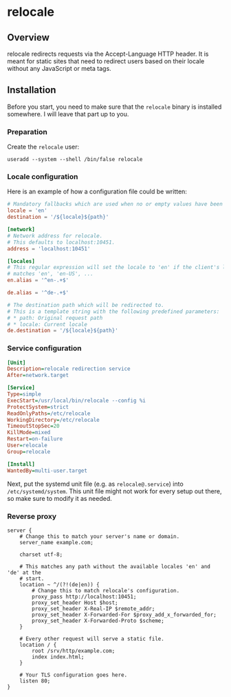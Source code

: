# relocale

## Overview

relocale redirects requests via the Accept-Language HTTP header. It is meant
for static sites that need to redirect users based on their locale without any
JavaScript or meta tags.

## Installation

Before you start, you need to make sure that the `relocale` binary is installed
somewhere. I will leave that part up to you.

### Preparation

Create the `relocale` user:

```
useradd --system --shell /bin/false relocale
```

### Locale configuration

Here is an example of how a configuration file could be written:

```toml
# Mandatory fallbacks which are used when no or empty values have been provided.
locale = 'en'
destination = '/${locale}${path}'

[network]
# Network address for relocale.
# This defaults to localhost:10451.
address = 'localhost:10451'

[locales]
# This regular expression will set the locale to 'en' if the client's locale
# matches 'en', 'en-US', ...
en.alias = '^en-.+$'

de.alias = '^de-.+$'

# The destination path which will be redirected to.
# This is a template string with the following predefined parameters:
# * path: Original request path
# * locale: Current locale
de.destination = '/${locale}${path}'
```

### Service configuration

```ini
[Unit]
Description=relocale redirection service
After=network.target

[Service]
Type=simple
ExecStart=/usr/local/bin/relocale --config %i
ProtectSystem=strict
ReadOnlyPaths=/etc/relocale
WorkingDirectory=/etc/relocale
TimeoutStopSec=20
KillMode=mixed
Restart=on-failure
User=relocale
Group=relocale

[Install]
WantedBy=multi-user.target
```

Next, put the systemd unit file (e.g. as `relocale@.service`) into
`/etc/systemd/system`. This unit file might not work for every setup out there,
so make sure to modify it as needed.

### Reverse proxy

```nginx
server {
    # Change this to match your server's name or domain.
    server_name example.com;

    charset utf-8;

    # This matches any path without the available locales 'en' and 'de' at the
    # start.
    location ~ ^/(?!(de|en)) {
        # Change this to match relocale's configuration.
        proxy_pass http://localhost:10451;
        proxy_set_header Host $host;
        proxy_set_header X-Real-IP $remote_addr;
        proxy_set_header X-Forwarded-For $proxy_add_x_forwarded_for;
        proxy_set_header X-Forwarded-Proto $scheme;
    }

    # Every other request will serve a static file.
    location / {
        root /srv/http/example.com;
        index index.html;
    }

    # Your TLS configuration goes here.
    listen 80;
}
```
